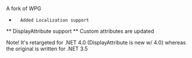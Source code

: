 A fork of WPG
*		Added Localization support
**			DisplayAttribute support
**			Custom attributes are updated

Note! It's retargeted for .NET 4.0 (DisplayAttribute is new w/ 4.0) whereas the original is written for .NET 3.5
